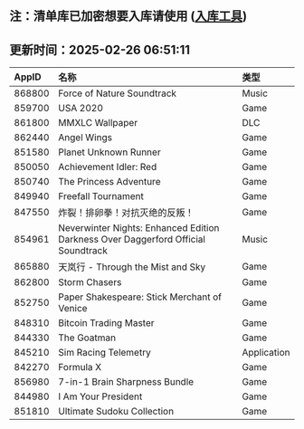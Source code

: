 ## 注：清单库已加密想要入库请使用 ([入库工具](https://github.com/BlankTMing/ManifestAutoUpdate/releases))

## 更新时间：2025-02-26 06:51:11
| AppID | 名称 | 类型  |
| :-------------------- | :----------------------------- | :----------- |
| 868800 | Force of Nature Soundtrack| Music |
| 859700 | USA 2020| Game |
| 861800 | MMXLC Wallpaper| DLC |
| 862440 | Angel Wings| Game |
| 851580 | Planet Unknown Runner| Game |
| 850050 | Achievement Idler: Red| Game |
| 850740 | The Princess Adventure| Game |
| 849940 | Freefall Tournament| Game |
| 847550 | 炸裂！排卵拳！对抗灭绝的反叛！| Game |
| 854961 | Neverwinter Nights: Enhanced Edition Darkness Over Daggerford Official Soundtrack| Music |
| 865880 | 天岚行 - Through the Mist and Sky| Game |
| 862800 | Storm Chasers| Game |
| 852750 | Paper Shakespeare: Stick Merchant of Venice| Game |
| 848310 | Bitcoin Trading Master| Game |
| 844330 | The Goatman| Game |
| 845210 | Sim Racing Telemetry| Application |
| 842270 | Formula X| Game |
| 856980 | 7-in-1 Brain Sharpness Bundle| Game |
| 844980 | I Am Your President| Game |
| 851810 | Ultimate Sudoku Collection| Game |
